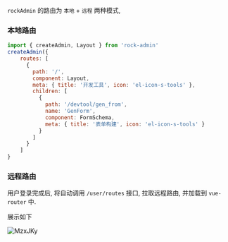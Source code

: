 
`rockAdmin` 的路由为 `本地` + `远程` 两种模式, 

### 本地路由

```js
import { createAdmin, Layout } from 'rock-admin'
createAdmin({
    routes: [
      {
        path: '/',
        component: Layout,
        meta: { title: '开发工具', icon: 'el-icon-s-tools' },
        children: [
          {
            path: '/devtool/gen_from',
            name: 'GenForm',
            component: FormSchema,
            meta: { title: '表单构建', icon: 'el-icon-s-tools' }
          }
        ]
      }
    ]
}
```

### 远程路由

用户登录完成后, 将自动调用 `/user/routes` 接口, 拉取远程路由, 并加载到 `vue-router` 中.

展示如下

![MzxJKy](https://gitee.com/daodao97/asset/raw/master/imgs/MzxJKy.png ':size=30%')
